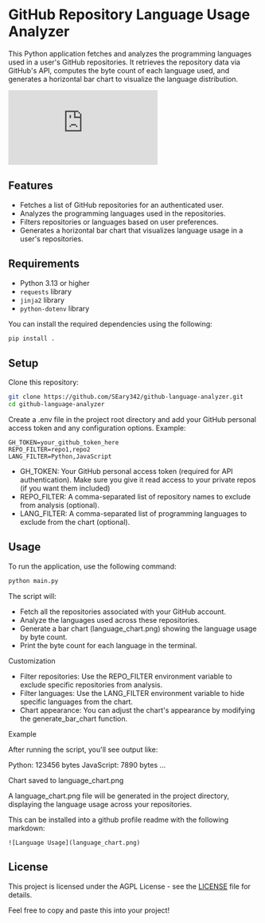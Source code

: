 # GitHub Repository Language Usage Analyzer

This Python application fetches and analyzes the programming languages used in a user's GitHub repositories. It retrieves the repository data via GitHub's API, computes the byte count of each language used, and generates a horizontal bar chart to visualize the language distribution.

![Language Usage](https://seary342.github.io/github-language-report/language_chart.html)

## Features

- Fetches a list of GitHub repositories for an authenticated user.
- Analyzes the programming languages used in the repositories.
- Filters repositories or languages based on user preferences.
- Generates a horizontal bar chart that visualizes language usage in a user's repositories.

## Requirements

- Python 3.13 or higher
- `requests` library
- `jinja2` library
- `python-dotenv` library

You can install the required dependencies using the following:

```bash
pip install .
```

## Setup

Clone this repository:

```bash
git clone https://github.com/SEary342/github-language-analyzer.git
cd github-language-analyzer
```

Create a .env file in the project root directory and add your GitHub personal access token and any configuration options. Example:

    GH_TOKEN=your_github_token_here
    REPO_FILTER=repo1,repo2
    LANG_FILTER=Python,JavaScript

* GH_TOKEN: Your GitHub personal access token (required for API authentication). Make sure you give it read access to your private repos (if you want them included)
* REPO_FILTER: A comma-separated list of repository names to exclude from analysis (optional).
* LANG_FILTER: A comma-separated list of programming languages to exclude from the chart (optional).

## Usage

To run the application, use the following command:

```bash
python main.py
```

The script will:

- Fetch all the repositories associated with your GitHub account.
- Analyze the languages used across these repositories.
- Generate a bar chart (language_chart.png) showing the language usage by byte count.
- Print the byte count for each language in the terminal.

Customization

- Filter repositories: Use the REPO_FILTER environment variable to exclude specific repositories from analysis.
- Filter languages: Use the LANG_FILTER environment variable to hide specific languages from the chart.
- Chart appearance: You can adjust the chart's appearance by modifying the generate_bar_chart function.

Example

After running the script, you'll see output like:

Python: 123456 bytes
JavaScript: 7890 bytes
...

Chart saved to language_chart.png

A language_chart.png file will be generated in the project directory, displaying the language usage across your repositories.

This can be installed into a github profile readme with the following markdown:

```
![Language Usage](language_chart.png)
```


## License

This project is licensed under the AGPL License - see the [LICENSE](LICENSE) file for details.


Feel free to copy and paste this into your project!

